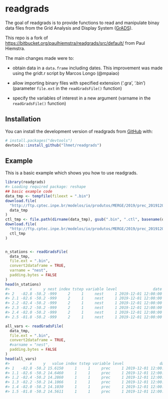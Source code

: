 
<!-- README.md is generated from README.Rmd. Please edit that file -->

# readgrads

<!-- badges: start -->

<!-- badges: end -->

The goal of readgrads is to provide functions to read and manipulate
binay data files from the Grid Analysis and Display System
([GrADS](http://cola.gmu.edu/grads/)).

This repo is a fork of
<https://bitbucket.org/paulhiemstra/readgrads/src/default/> from Paul
Hiemstra.

The main changes made were to:

  - obtain data in a `data.frame` including dates. This improvement was
    made using the gridt.r script by Marcos Longo (@mpaiao)

  - allow importing binary files with specified extension (‘.gra’,
    ‘.bin’) (parameter `file.ext` in the `readGradsFile()` function)

  - specify the variables of interest in a new argument (varname in the
    `readGradsFile()` function)

## Installation

You can install the development version of readgrads from
[GitHub](https://github.com/) with:

``` r
# install.packages("devtools")
devtools::install_github("lhmet/readgrads")
```

## Example

This is a basic example which shows you how to use readgrads.

``` r
library(readgrads)
#> Loading required package: reshape
## basic example code
data_tmp <- tempfile(fileext = ".bin")
download.file(
  "http://ftp.cptec.inpe.br/modelos/io/produtos/MERGE/2019/prec_20191201.bin",
  data_tmp
)
ctl_tmp <- file.path(dirname(data_tmp), gsub(".bin", ".ctl", basename(data_tmp)))
download.file(
  "http://ftp.cptec.inpe.br/modelos/io/produtos/MERGE/2019/prec_20191201.ctl",
  ctl_tmp
)
```

``` r

n_stations <- readGradsFile(
  data_tmp,
  file.ext = ".bin",
  convert2dataframe = TRUE,
  varname = "nest", 
  padding.bytes = FALSE
)
head(n_stations)
#>         x     y nest index tstep variable level                date
#> 2   -82.8 -50.2 -999     2     1     nest     1 2019-12-01 12:00:00
#> 2.1 -82.6 -50.2 -999     2     1     nest     1 2019-12-01 12:00:00
#> 2.2 -82.4 -50.2 -999     2     1     nest     1 2019-12-01 12:00:00
#> 2.3 -82.2 -50.2 -999     2     1     nest     1 2019-12-01 12:00:00
#> 2.4 -82.0 -50.2 -999     2     1     nest     1 2019-12-01 12:00:00
#> 2.5 -81.8 -50.2 -999     2     1     nest     1 2019-12-01 12:00:00

all_vars <- readGradsFile(
  data_tmp,
  file.ext = ".bin",
  convert2dataframe = TRUE,
  #varname = "nest", 
  padding.bytes = FALSE
)
head(all_vars)
#>         x     y   value index tstep variable level                date
#> 1   -82.8 -50.2 15.6150     1     1     prec     1 2019-12-01 12:00:00
#> 1.1 -82.6 -50.2 14.6460     1     1     prec     1 2019-12-01 12:00:00
#> 1.2 -82.4 -50.2 14.2860     1     1     prec     1 2019-12-01 12:00:00
#> 1.3 -82.2 -50.2 14.1066     1     1     prec     1 2019-12-01 12:00:00
#> 1.4 -82.0 -50.2 14.1030     1     1     prec     1 2019-12-01 12:00:00
#> 1.5 -81.8 -50.2 14.5611     1     1     prec     1 2019-12-01 12:00:00
```

